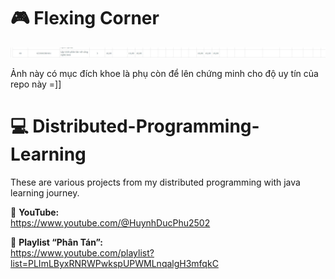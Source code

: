 # 🎮 Flexing Corner

![Game là dễ](./Storage/flexing.jpg)

Ảnh này có mục đích khoe là phụ còn để lên chứng minh cho độ uy tín của repo này =]]

# 💻 Distributed-Programming-Learning

These are various projects from my distributed programming with java learning journey.

🔗 **YouTube:**  
https://www.youtube.com/@HuynhDucPhu2502

🔗 **Playlist “Phân Tán”:**  
https://www.youtube.com/playlist?list=PLImLByxRNRWPwkspUPWMLnqalgH3mfqkC

